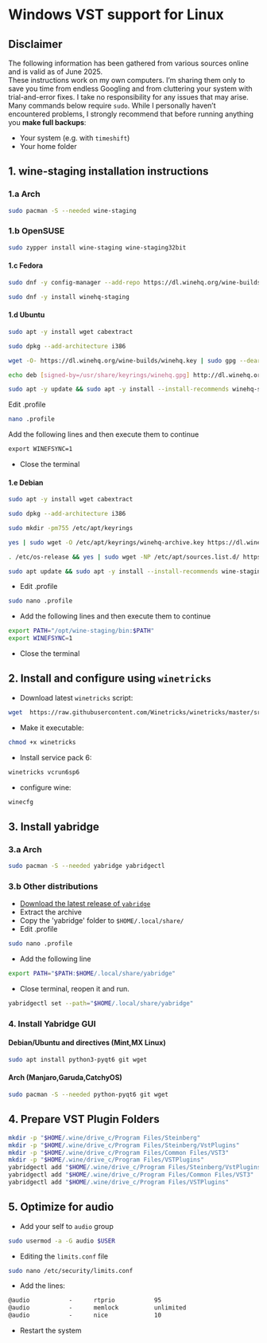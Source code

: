 # Windows VST support for Linux

## **Disclaimer**  

The following information has been gathered from various sources online and is valid as of June 2025.  
These instructions work on my own computers.
I’m sharing them only to save you time from endless Googling and from cluttering your system with trial-and-error fixes.
I take no responsibility for any issues that may arise. Many commands below require `sudo`. While I personally haven’t encountered problems, I strongly recommend that before running anything you **make full backups**:

- Your system (e.g. with `timeshift`)
- Your home folder

## 1. wine-staging installation instructions

### 1.a Arch

```sh
sudo pacman -S --needed wine-staging
```

### 1.b OpenSUSE

```sh
sudo zypper install wine-staging wine-staging32bit
```

#### 1.c Fedora

```sh
sudo dnf -y config-manager --add-repo https://dl.winehq.org/wine-builds/fedora/$(rpm -E %fedora)/winehq.repo
```

```sh
sudo dnf -y install winehq-staging
```

#### 1.d Ubuntu

```sh
sudo apt -y install wget cabextract
```

```sh
sudo dpkg --add-architecture i386
```

```sh
wget -O- https://dl.winehq.org/wine-builds/winehq.key | sudo gpg --dearmor | sudo tee /usr/share/keyrings/winehq.gpg
```

```sh
echo deb [signed-by=/usr/share/keyrings/winehq.gpg] http://dl.winehq.org/wine-builds/ubuntu/ $(lsb_release -cs) main | sudo tee /etc/apt/sources.list.d/winehq.list
```

```sh
sudo apt -y update && sudo apt -y install --install-recommends winehq-staging
```

Edit .profile

```sh
nano .profile
```

Add the following lines and then execute them to continue

```txt
export WINEFSYNC=1
```

- Close the terminal

#### 1.e Debian

```sh
sudo apt -y install wget cabextract
```

```sh
sudo dpkg --add-architecture i386
```

```sh
sudo mkdir -pm755 /etc/apt/keyrings
```

```sh
yes | sudo wget -O /etc/apt/keyrings/winehq-archive.key https://dl.winehq.org/wine-builds/winehq.key
```

```sh
. /etc/os-release && yes | sudo wget -NP /etc/apt/sources.list.d/ https://dl.winehq.org/wine-builds/debian/dists/$VERSION_CODENAME/winehq-$VERSION_CODENAME.sources
```

```sh
sudo apt update && sudo apt -y install --install-recommends wine-staging
```

- Edit .profile

```sh
sudo nano .profile
```

- Add the following lines and then execute them to continue

```sh
export PATH="/opt/wine-staging/bin:$PATH"
export WINEFSYNC=1
```

- Close the terminal

## 2. Install and configure using `winetricks`

- Download latest `winetricks` script:

```sh
wget  https://raw.githubusercontent.com/Winetricks/winetricks/master/src/winetricks
```

- Make it executable:

```sh
chmod +x winetricks
```

- Install service pack 6:

```sh
winetricks vcrun6sp6
```

- configure wine:

```sh
winecfg
```

## 3. Install yabridge

### 3.a Arch

```sh
sudo pacman -S --needed yabridge yabridgectl
```

### 3.b Other distributions

- [Download the latest release of `yabridge`](https://github.com/robbert-vdh/yabridge/releases)
- Extract the archive
- Copy the 'yabridge' folder to `$HOME/.local/share/`
- Edit .profile

```sh
sudo nano .profile
```

- Add the following line

```sh
export PATH="$PATH:$HOME/.local/share/yabridge"
```

- Close terminal, reopen it and run.

```sh
yabridgectl set --path="$HOME/.local/share/yabridge"
```

### 4. Install Yabridge GUI

#### Debian/Ubuntu and directives (Mint,MX Linux)

```sh
sudo apt install python3-pyqt6 git wget

```

#### Arch (Manjaro,Garuda,CatchyOS)

```sh
sudo pacman -S --needed python-pyqt6 git wget
```

## 4. Prepare VST Plugin Folders

```sh
mkdir -p "$HOME/.wine/drive_c/Program Files/Steinberg"
mkdir -p "$HOME/.wine/drive_c/Program Files/Steinberg/VstPlugins"
mkdir -p "$HOME/.wine/drive_c/Program Files/Common Files/VST3"
mkdir -p "$HOME/.wine/drive_c/Program Files/VSTPlugins"
yabridgectl add "$HOME/.wine/drive_c/Program Files/Steinberg/VstPlugins"
yabridgectl add "$HOME/.wine/drive_c/Program Files/Common Files/VST3"
yabridgectl add "$HOME/.wine/drive_c/Program Files/VSTPlugins"
```

## 5. Optimize for audio

- Add your self to `audio` group

```sh
sudo usermod -a -G audio $USER
```

- Editing the `limits.conf` file

```sh
sudo nano /etc/security/limits.conf
```

- Add the lines:

```txt
@audio           -      rtprio           95
@audio           -      memlock          unlimited
@audio           -      nice             10
```

- Restart the system
